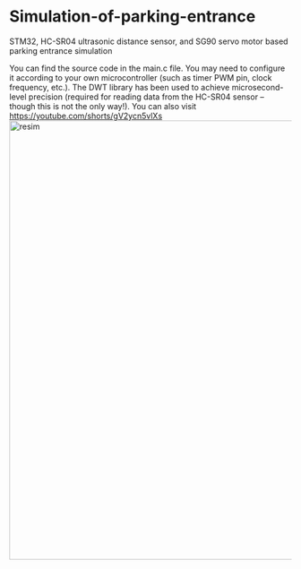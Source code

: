 # Simulation-of-parking-entrance
STM32, HC-SR04 ultrasonic distance sensor, and SG90 servo motor based parking entrance simulation

You can find the source code in the main.c file. You may need to configure it according to your own microcontroller (such as timer PWM pin, clock frequency, etc.). The DWT library has been used to achieve microsecond-level precision (required for reading data from the HC-SR04 sensor – though this is not the only way!). You can also visit https://youtube.com/shorts/gV2ycn5vlXs
<img width="1007" height="784" alt="resim" src="https://github.com/user-attachments/assets/7850369f-aae9-4e56-80ba-e3309340ad07" />
